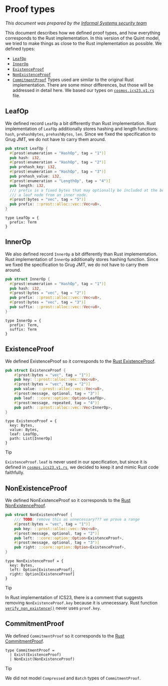 # Proof types

*This document was prepared by the [Informal Systems security team](https://informal.systems/security)*

This document describes how we defined proof types, and how everything corresponds to the Rust implementation. In this version of the Quint model, we tried to make things as close to the Rust implementation as possible. We defined types:

- [`LeafOp`](#leafop)
- [`InnerOp`](#innerop)
- [`ExistenceProof`](#existenceproof)
- [`NonExistenceProof`](#nonexistenceproof)
- [`CommitmentProof`](#commitmentproof)
Types used are similar to the original Rust implementation. There are some minor differences, but those will be addressed in detail here. We based our types on [`cosmos.ics23.v1.rs`](https://github.com/cosmos/ics23/blob/master/rust/src/cosmos.ics23.v1.rs) file.

<!-- Boilerplate: tangled from comment to avoid markdown rendering
```bluespec quint/proof_types.qnt
// -*- mode: Bluespec; -*-

// Proof-related types to be used in proof construction and proof verification
//
// Josef Widder, Informal Systems, 2024
// Aleksandar Ignjatijevic, Informal Systems, 2024
// Gabriela Moreira, Informal Systems, 2024

module proof_types {
  import basicSpells.* from "./spells/basicSpells"
  import hashes.* from "./hashes"

  <<<definitions>>>
}
```
-->
## LeafOp

We defined record `LeafOp` a bit differently than Rust implementation. Rust implementation of `LeafOp` additionally stores hashing and length functions: `hash`, `prehashBytes`, `prehashBytes`, `len`. Since we fixed the specification to Grug JMT, we do not have to carry them around.

```rust
pub struct LeafOp {
  #[prost(enumeration = "HashOp", tag = "1")]
  pub hash: i32,
  #[prost(enumeration = "HashOp", tag = "2")]
  pub prehash_key: i32,
  #[prost(enumeration = "HashOp", tag = "3")]
  pub prehash_value: i32,
  #[prost(enumeration = "LengthOp", tag = "4")]
  pub length: i32,
  /// prefix is a fixed bytes that may optionally be included at the beginning to differentiate
  /// a leaf node from an inner node.
  #[prost(bytes = "vec", tag = "5")]
  pub prefix: ::prost::alloc::vec::Vec<u8>,
}
```

```bluespec "definitions" +=
type LeafOp = {
  prefix: Term
}
```
<!-- Empty line, to be tangled but not rendered
```bluespec "definitions" +=

```
-->
## InnerOp

We also defined record `InnerOp` a bit differently than Rust implementation. Rust implementation of `InnerOp` additionally stores hashing function. Since we fixed the specification to Grug JMT, we do not have to carry them around.

```rust
pub struct InnerOp {
  #[prost(enumeration = "HashOp", tag = "1")]
  pub hash: i32,
  #[prost(bytes = "vec", tag = "2")]
  pub prefix: ::prost::alloc::vec::Vec<u8>,
  #[prost(bytes = "vec", tag = "3")]
  pub suffix: ::prost::alloc::vec::Vec<u8>,
}
```

```bluespec "definitions" +=
type InnerOp = {
  prefix: Term,
  suffix: Term
}
```

<!-- Empty line, to be tangled but not rendered
```bluespec "definitions" +=

/// a proof of existence of (key, value)
```
-->
## ExistenceProof

We defined ExistenceProof so it corresponds to the [Rust ExistenceProof](https://github.com/cosmos/ics23/blob/a31bd4d9ca77beca7218299727db5ad59e65f5b8/rust/src/cosmos.ics23.v1.rs#L24C1-L33C2).

```rust
pub struct ExistenceProof {
    #[prost(bytes = "vec", tag = "1")]
    pub key: ::prost::alloc::vec::Vec<u8>,
    #[prost(bytes = "vec", tag = "2")]
    pub value: ::prost::alloc::vec::Vec<u8>,
    #[prost(message, optional, tag = "3")]
    pub leaf: ::core::option::Option<LeafOp>,
    #[prost(message, repeated, tag = "4")]
    pub path: ::prost::alloc::vec::Vec<InnerOp>,
}
```

```bluespec "definitions" +=
type ExistenceProof = {
  key: Bytes,
  value: Bytes,
  leaf: LeafOp,
  path: List[InnerOp]
}
```

> [!TIP]
> `ExistenceProof.leaf` is never used in our specification, but since it is defined in [`cosmos.ics23.v1.rs`](https://github.com/cosmos/ics23/blob/master/rust/src/cosmos.ics23.v1.rs), we decided to keep it and mimic Rust code faithfully.
<!-- Empty line, to be tangled but not rendered
```bluespec "definitions" +=

/// a proof of non-existence of a key
```
-->
## NonExistenceProof

We defined NonExistenceProof so it corresponds to the [Rust NonExistenceProof](https://github.com/cosmos/ics23/blob/a31bd4d9ca77beca7218299727db5ad59e65f5b8/rust/src/cosmos.ics23.v1.rs#L40C1-L48C2).

```rust
pub struct NonExistenceProof {
    /// TODO: remove this as unnecessary??? we prove a range
    #[prost(bytes = "vec", tag = "1")]
    pub key: ::prost::alloc::vec::Vec<u8>,
    #[prost(message, optional, tag = "2")]
    pub left: ::core::option::Option<ExistenceProof>,
    #[prost(message, optional, tag = "3")]
    pub right: ::core::option::Option<ExistenceProof>,
}
```

```bluespec "definitions" +=
type NonExistenceProof = {
  key: Bytes,
  left: Option[ExistenceProof],
  right: Option[ExistenceProof]
}
```

> [!TIP]
> In Rust implementation of ICS23, there is a comment that suggests removing `NonExistenceProof.key` because it is unnecessary. Rust function [`verify_non_existence()`](https://github.com/cosmos/ics23/blob/a31bd4d9ca77beca7218299727db5ad59e65f5b8/rust/src/verify.rs#L34) never uses `proof.key`.

<!-- Empty line, to be tangled but not rendered
```bluespec "definitions" +=

```
-->
## CommitmentProof

We defined `CommitmentProof` so it corresponds to the [Rust CommitmentProof](https://github.com/cosmos/ics23/blob/a31bd4d9ca77beca7218299727db5ad59e65f5b8/rust/src/cosmos.ics23.v1.rs#L58-L71).

```bluespec "definitions" +=
type CommitmentProof =
  | Exist(ExistenceProof)
  | NonExist(NonExistenceProof)
```

> [!TIP]
> We did not model `Compressed` and `Batch` types of `CommitmentProof`.
